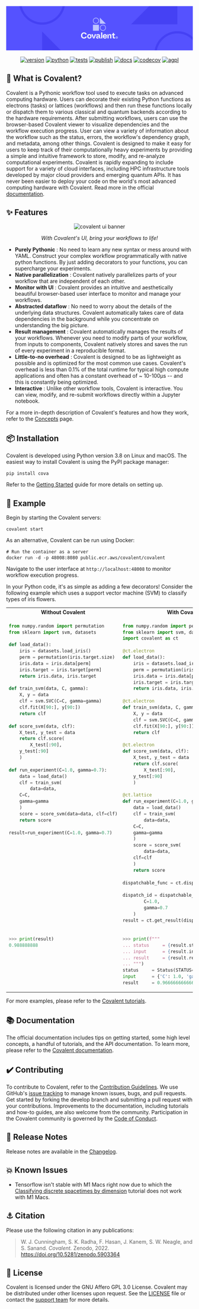 &nbsp;

<div align="center">

<!--![covalent logo](https://github.com/AgnostiqHQ/covalent/blob/master/doc/source/_static/dark.png#gh-dark-mode-only)
![covalent logo](https://github.com/AgnostiqHQ/covalent/blob/master/doc/source/_static/light.png#gh-light-mode-only)-->
![covalent banner](./doc/source/_static/covalent_readme_banner.png)

<!--&nbsp;-->

[![version](https://github-covalent-badges.s3.amazonaws.com/badges/version.svg?maxAge=3600)](https://github.com/AgnostiqHQ/covalent)
[![python](https://img.shields.io/badge/python-3.8-blue.svg)](https://www.python.org/downloads/release/python-380)
[![tests](https://github.com/AgnostiqHQ/covalent/actions/workflows/tests.yml/badge.svg)](https://github.com/AgnostiqHQ/covalent/actions/workflows/tests.yml)
[![publish](https://github.com/AgnostiqHQ/covalent/actions/workflows/publish_master.yml/badge.svg)](https://github.com/AgnostiqHQ/covalent/actions/workflows/publish_master.yml)
[![docs](https://readthedocs.org/projects/covalent/badge/?version=latest)](https://covalent.readthedocs.io/en/latest/?badge=latest)
[![codecov](https://codecov.io/gh/AgnostiqHQ/covalent/branch/master/graph/badge.svg?token=YGHCB3DE4P)](https://codecov.io/gh/AgnostiqHQ/covalent)
[![agpl](https://img.shields.io/badge/License-AGPL_v3-blue.svg)](https://www.gnu.org/licenses/agpl-3.0.en.html)

</div>

## 🤔 What is Covalent?

Covalent is a Pythonic workflow tool used to execute tasks on advanced computing hardware. Users can decorate their existing Python functions as electrons (tasks) or lattices (workflows) and then run these functions locally or dispatch them to various classical and quantum backends according to the hardware requirements. After submitting workflows, users can use the browser-based Covalent viewer to visualize dependencies and the workflow execution progress. User can view a variety of information about the workflow such as the status, errors, the workflow's dependency graph, and metadata, among other things. Covalent is designed to make it easy for users to keep track of their computationally heavy experiments by providing a simple and intuitive framework to store, modify, and re-analyze computational experiments. Covalent is rapidly expanding to include support for a variety of cloud interfaces, including HPC infrastructure tools developed by major cloud providers and emerging quantum APIs. It has never been easier to deploy your code on the world's most advanced computing hardware with Covalent. Read more in the official [documentation](https://covalent.readthedocs.io/en/latest/).

## ✨ Features

<div align="center">

![covalent ui banner](https://github.com/AgnostiqHQ/covalent/blob/master/doc/source/_static/uibanner.png?raw=true)

<em>With Covalent's UI, bring your workflows to life! </em>
</div>

- **Purely Pythonic** : No need to learn any new syntax or mess around with YAML. Construct your complex workflow programmatically with native python functions. By just adding decorators to your functions, you can supercharge your experiments.
- **Native parallelization** : Covalent natively parallelizes parts of your workflow that are independent of each other.
- **Monitor with UI** : Covalent provides an intuitive and aesthetically beautiful browser-based user interface to monitor and manage your workflows.
- **Abstracted dataflow** : No need to worry about the details of the underlying data structures. Covalent automatically takes care of data dependencies in the background while you concentrate on understanding the big picture.
- **Result management** : Covalent automatically manages the results of your workflows. Whenever you need to modify parts of your workflow, from inputs to components, Covalent natively stores and saves the run of every experiment in a reproducible format.
- **Little-to-no overhead** : Covalent is designed to be as lightweight as possible and is optimized for the most common use cases. Covalent's overhead is less than 0.1% of the total runtime for typical high compute applications and often has a constant overhead of ~ 10-100μs -- and this is constantly being optimized.
- **Interactive** : Unlike other workflow tools, Covalent is interactive. You can view, modify, and re-submit workflows directly within a Jupyter notebook.

For a more in-depth description of Covalent's features and how they work, refer to the [Concepts](https://covalent.readthedocs.io/en/latest/concepts/concepts.html) page.

## 📦 Installation

Covalent is developed using Python version 3.8 on Linux and macOS. The easiest way to install Covalent is using the PyPI package manager:

```console
pip install cova
```

Refer to the [Getting Started](https://covalent.readthedocs.io/en/latest/getting_started/index.html) guide for more details on setting up.

## 📖 Example

Begin by starting the Covalent servers:

```console
covalent start
```

As an alternative, Covalent can be run using Docker:

```console
# Run the container as a server
docker run -d -p 48008:8080 public.ecr.aws/covalent/covalent
```

Navigate to the user interface at `http://localhost:48008` to monitor workflow execution progress.

In your Python code, it's as simple as adding a few decorators!  Consider the following example which uses a support vector machine (SVM) to classify types of iris flowers.

<table style='margin-left: auto; margin-right: auto; word-wrap: break-word;'>
<tr>
<th style='text-align:center;'>Without Covalent</th>
<th style='text-align:center;'>With Covalent</th>
</tr>

<tr>
<td valign="top">

``` python
from numpy.random import permutation
from sklearn import svm, datasets

def load_data():
    iris = datasets.load_iris()
    perm = permutation(iris.target.size)
    iris.data = iris.data[perm]
    iris.target = iris.target[perm]
    return iris.data, iris.target

def train_svm(data, C, gamma):
    X, y = data
    clf = svm.SVC(C=C, gamma=gamma)
    clf.fit(X[90:], y[90:])
    return clf

def score_svm(data, clf):
    X_test, y_test = data
    return clf.score(
    	X_test[:90],
	y_test[:90]
    )

def run_experiment(C=1.0, gamma=0.7):
    data = load_data()
    clf = train_svm(
    	data=data,
	C=C,
	gamma=gamma
    )
    score = score_svm(data=data, clf=clf)
    return score

result=run_experiment(C=1.0, gamma=0.7)
```
</td>
<td valign="top">



```python
from numpy.random import permutation
from sklearn import svm, datasets
import covalent as ct

@ct.electron
def load_data():
    iris = datasets.load_iris()
    perm = permutation(iris.target.size)
    iris.data = iris.data[perm]
    iris.target = iris.target[perm]
    return iris.data, iris.target

@ct.electron
def train_svm(data, C, gamma):
    X, y = data
    clf = svm.SVC(C=C, gamma=gamma)
    clf.fit(X[90:], y[90:])
    return clf

@ct.electron
def score_svm(data, clf):
    X_test, y_test = data
    return clf.score(
    	X_test[:90],
	y_test[:90]
    )

@ct.lattice
def run_experiment(C=1.0, gamma=0.7):
    data = load_data()
    clf = train_svm(
    	data=data,
	C=C,
	gamma=gamma
    )
    score = score_svm(
    	data=data,
	clf=clf
    )
    return score

dispatchable_func = ct.dispatch(run_experiment)

dispatch_id = dispatchable_func(
    	C=1.0,
    	gamma=0.7
    )
result = ct.get_result(dispatch_id)
```
</td>
</tr>
<tr>
<td valign="top">

```python
>>> print(result)
0.988888888
```
</td>
<td valign="top">

```python
>>> print(f"""
... status     = {result.status}
... input      = {result.inputs}
... result     = {result.result}
... """)
status     = Status(STATUS='COMPLETED')
input      = {'C': 1.0, 'gamma': 0.7}
result     = 0.9666666666666667
```
</td>
</tr>
</table>


For more examples, please refer to the [Covalent tutorials](https://covalent.readthedocs.io/en/latest/tutorials/tutorials.html).

## 📚 Documentation

The official documentation includes tips on getting started, some high level concepts, a handful of tutorials, and the API documentation. To learn more, please refer to the [Covalent documentation](https://covalent.readthedocs.io/en/latest/).

## ✔️  Contributing

To contribute to Covalent, refer to the [Contribution Guidelines](https://github.com/AgnostiqHQ/covalent/blob/master/CONTRIBUTING.md). We use GitHub's [issue tracking](https://github.com/AgnostiqHQ/covalent/issues) to manage known issues, bugs, and pull requests. Get started by forking the develop branch and submitting a pull request with your contributions. Improvements to the documentation, including tutorials and how-to guides, are also welcome from the community. Participation in the Covalent community is governed by the [Code of Conduct](https://github.com/AgnostiqHQ/covalent/blob/master/CODE_OF_CONDUCT.md).

## 📝 Release Notes

Release notes are available in the [Changelog](https://github.com/AgnostiqHQ/covalent/blob/master/CHANGELOG.md).

## 💥 Known Issues

- Tensorflow isn't stable with M1 Macs right now due to which the [Classifying discrete spacetimes by dimension](https://github.com/AgnostiqHQ/covalent/blob/master/doc/source/tutorials/quantum_gravity/spacetime_classification.ipynb) tutorial does not work with M1 Macs.

## ⚓ Citation

Please use the following citation in any publications:

> W. J. Cunningham, S. K. Radha, F. Hasan, J. Kanem, S. W. Neagle, and S. Sanand.
> *Covalent.* Zenodo, 2022. https://doi.org/10.5281/zenodo.5903364

## 📃 License

Covalent is licensed under the GNU Affero GPL 3.0 License. Covalent may be distributed under other licenses upon request. See the [LICENSE](https://github.com/AgnostiqHQ/covalent/blob/master/LICENSE) file or contact the [support team](mailto:support@agnostiq.ai) for more details.

